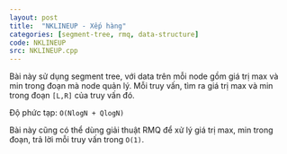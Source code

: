 ```yaml
---
layout: post
title:  "NKLINEUP - Xếp hàng"
categories: [segment-tree, rmq, data-structure]
code: NKLINEUP
src: NKLINEUP.cpp
---
```


Bài này sử dụng segment tree, với data trên mỗi node gồm giá trị max và min trong đoạn mà node quản lý. Mỗi truy vấn, tìm ra giá trị max và min trong đoạn `[L,R]` của truy vấn đó.

Độ phức tạp: `O(NlogN + QlogN)`

Bài này cũng có thể dùng giải thuật RMQ để xử lý giá trị max, min trong đoạn, trả lời mỗi truy vấn trong `O(1)`.
